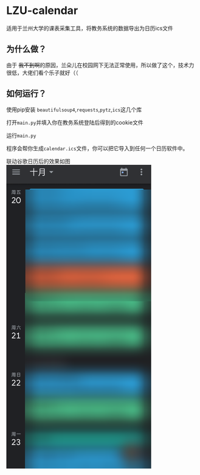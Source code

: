 # LZU-calendar
 适用于兰州大学的课表采集工具，将教务系统的数据导出为日历ics文件

## 为什么做？

由于 ~~我不到啊~~的原因，兰朵儿在校园网下无法正常使用，所以做了这个，技术力很低，大佬们看个乐子就好（（

## 如何运行？

使用pip安装 `beautifulsoup4`,`requests`,`pytz`,`ics`这几个库

打开`main.py`并填入你在教务系统登陆后得到的cookie文件

运行`main.py`

程序会帮你生成`calendar.ics`文件，你可以把它导入到任何一个日历软件中。

联动谷歌日历后的效果如图
![Alt text](image.png)